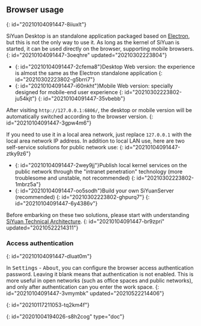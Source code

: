 ## Browser usage
{: id="20210104091447-8iiuxlt"}

SiYuan Desktop is an standalone application packaged based on [Electron](https://www.electronjs.org), but this is not the only way to use it. As long as the kernel of SiYuan is started, it can be used directly on the browser, supporting mobile browsers.
{: id="20210104091447-3oeqhre" updated="20210302223804"}

* {: id="20210104091447-2cfema8"}Desktop Web version: the experience is almost the same as the Electron standalone application
  {: id="20210302223802-g5brri7"}
* {: id="20210104091447-i60nkht"}Mobile Web version: specially designed for mobile-end user experience
  {: id="20210302223802-ju54kjt"}
{: id="20210104091447-35vbebb"}

After visiting `http://127.0.0.1:6806/`, the desktop or mobile version will be automatically switched according to the browser version.
{: id="20210104091447-3gpw4m6"}

If you need to use it in a local area network, just replace `127.0.0.1` with the local area network IP address. In addition to local LAN use, here are two self-service solutions for public network use:
{: id="20210104091447-ztky9z6"}

* {: id="20210104091447-2wey9jj"}Publish local kernel services on the public network through the "intranet penetration" technology (more troublesome and unstable, not recommended)
  {: id="20210302223802-1mbrz5a"}
* {: id="20210104091447-oo5sodh"}Build your own SiYuanServer (recommended)
  {: id="20210302223802-ghpurq7"}
{: id="20210104091447-6y4386v"}

Before embarking on these two solutions, please start with understanding [SiYuan Technical Architecture](https://ld246.com/article/1619868273581#%E6%8A%80%E6%9C%AF%E6%9E%B6%E6%9E%84).
{: id="20210104091447-br9zpri" updated="20210522214311"}

### Access authentication
{: id="20210104091447-dluat0m"}

In <kbd>Settings</kbd> - <kbd>About</kbd>, you can configure the browser access authentication password. Leaving it blank means that authentication is not enabled. This is more useful in open networks (such as office spaces and public networks), and only after authentication can you enter the work space.
{: id="20210104091447-3vmymbk" updated="20210522214406"}

{: id="20210117211053-tq2km4f"}


{: id="20201004194026-s8h2cog" type="doc"}
